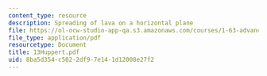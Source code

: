 ```yaml
---
content_type: resource
description: Spreading of lava on a horizontal plane
file: https://ol-ocw-studio-app-qa.s3.amazonaws.com/courses/1-63-advanced-fluid-dynamics-of-the-environment-fall-2002/8ba5d354c5022df97e141d12008e27f2_13Huppert.pdf
file_type: application/pdf
resourcetype: Document
title: 13Huppert.pdf
uid: 8ba5d354-c502-2df9-7e14-1d12008e27f2
---
```

